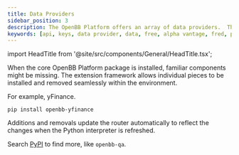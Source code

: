 ```yaml
---
title: Data Providers
sidebar_position: 3
description: The OpenBB Platform offers an array of data providers.  The extension framework allows for as many, or few, required.  
keywords: [api, keys, data provider, data, free, alpha vantage, fred, polygon, intrinio, alphavantage, bitquery, sec, yfinance, community, github]
---
```


import HeadTitle from '@site/src/components/General/HeadTitle.tsx';

<HeadTitle title="Data Provider Extensions - Platform | OpenBB Docs" />

When the core OpenBB Platform package is installed, familiar components might be missing.  The extension framework allows individual pieces to be installed and removed seamlessly within the environment.

For example, yFinance.

```console
pip install openbb-yfinance
```

Additions and removals update the router automatically to reflect the changes when the Python interpreter is refreshed.

Search [PyPI](https://pypi.org/search/?q=openbb-) to find more, like `openbb-qa`.
